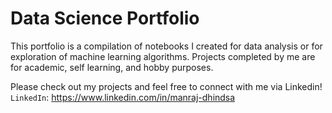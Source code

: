 # Data Science Portfolio

This portfolio is a compilation of notebooks I created for data analysis or for exploration of machine learning algorithms.
Projects completed by me are for academic, self learning, and hobby purposes.

Please check out my projects and feel free to connect with me via Linkedin!
`LinkedIn`: https://www.linkedin.com/in/manraj-dhindsa
